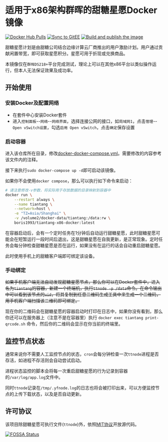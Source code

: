 # 适用于x86架构群晖的甜糖星愿Docker镜像

[![Docker Hub Pulls](https://img.shields.io/docker/pulls/boris1993/tiantang-x86-docker)](https://hub.docker.com/r/boris1993/tiantang-x86-docker)
[![Sync to GitEE](https://github.com/boris1993/tiantang-x86-docker/actions/workflows/sync-to-gitee.yml/badge.svg?branch=master)](https://gitee.com/boris1993/tiantang-x86-docker)
[![Build and publish the image](https://github.com/boris1993/tiantang-x86-docker/actions/workflows/build-image.yml/badge.svg)](https://hub.docker.com/r/boris1993/tiantang-x86-docker)

甜糖星愿计划是由甜糖公司结合边缘计算云厂商推出的用户激励计划。用户通过贡献闲置带宽，即可获取星愿积分。星愿可用于折现或兑换商品。

本镜像仅在`群晖DS218+`平台完成测试，理论上可以在其他x86平台以类似操作运行，但本人无法保证效果及成功率。

## 开始使用

### 安装Docker及配置网络

- 在套件中心安装Docker套件
- 进入`控制面板`--`网络`--`网络界面`，选择连接公网的接口，如`局域网1`，点击`管理`--`Open vSwitch设置`，勾选`启用 Open vSwitch`，点击`确定`保存设置

### 启动容器

进入该仓库所在目录，修改[docker-docker-compose.yml](docker-docker-compose.yml)。需要修改的内容参考该文件内的注释。

接下来执行`sudo docker-compose up -d`即可启动该镜像。

如果你不会使用`docker compose`，那么可以执行如下命令来启动：

```bash
# 请注意修改-v参数，将实际用于存放数据的目录映射到容器中
docker run \
    --restart always \
    --name tiantang \
    --network=host \
    -e "TZ=Asia/Shanghai" \
    -v /volume2/docker-data/tiantang:/data:rw \
    boris1993/tiantang-x86-docker:latest
```

在容器启动后，会有一个定时任务在1分钟后自动运行甜糖星愿，此时甜糖星愿可能会在短暂运行一段时间后退出，这是甜糖星愿在自我更新，是正常现象。定时任务会每分钟检查甜糖星愿是否在运行，如果没有在运行的话会自动重启甜糖星愿。

此时使用手机上的甜糖客户端即可绑定该设备。

### 手动绑定

~~如果手机客户端无法自动发现甜糖星愿节点，那么你可以在Docker套件中，进入名为`tiantang`的容器，新建一个终端机，执行`ttnode -p /data`命令。在命令输出中可以看到该节点的`uid`，将其复制到任意二维码生成工具中来生成一个二维码，用手机客户端扫描该二维码即可绑定。~~

现在你的二维码会在甜糖星愿的容器启动时打印在日志中，如果你没有看到，那么你还可以在服务器上（注意不是在容器里）执行 `docker exec tiantang print-qrcode.sh` 命令，然后你的二维码会显示在你当前的终端里。

## 监控节点状态

通常来说你不需要人工监控节点的状态，`cron`会每分钟检查一次`ttnode`进程是否存活，如进程不存活则会自动尝试启动。

进程状态监控的脚本会将每一次重启甜糖星愿的行为记录到容器的`/var/log/app.log`文件中。

同时`ttnode`记录在`/tmp/.yfnode.log`的日志也将会被打印出来，可以方便监控节点的上传下载状态，以及是否自动更新。

## 许可协议

该项目除甜糖星愿可执行文件(`ttnode`)外，依照[MIT协议](LICENSE)开放源代码。

[![FOSSA Status](https://app.fossa.com/api/projects/git%2Bgithub.com%2Fboris1993%2Ftiantang-x86-docker.svg?type=large)](https://app.fossa.com/projects/git%2Bgithub.com%2Fboris1993%2Ftiantang-x86-docker?ref=badge_large)
